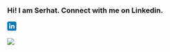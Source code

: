 
### Hi! I am Serhat. Connect with me on Linkedin. 
  <a href="https://www.linkedin.com/in/serhatalkin/">
  <img alt="Serhat Alkin Linkedin" width="21px" src="https://raw.githubusercontent.com/edent/SuperTinyIcons/099dc12b59179d07d534069bc8551718f786d91a/images/svg/linkedin.svg" />
</a>

![](https://komarev.com/ghpvc/?username=serhat-alkin)
